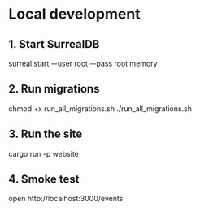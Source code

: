 # Local development

## 1. Start SurrealDB
surreal start --user root --pass root memory

## 2. Run migrations
chmod +x run_all_migrations.sh
./run_all_migrations.sh

## 3. Run the site
cargo run -p website

## 4. Smoke test
open http://localhost:3000/events

